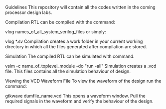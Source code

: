 Guidelines
This repository will contain all the codes written in the coming processor design labs.

Compilation
RTL can be compiled with the command:

vlog names_of_all_system_verilog_files
or simply:

vlog *.sv 
Compilation creates a work folder in your current working directory in which all the files generated after compilation are stored.

Simulation
The compiled RTL can be simulated with command:

vsim -c name_of_toplevel_module -do "run -all"
Simulation creates a .vcd file. This files contains all the simulation behaviour of design.

Viewing the VCD Waveform File
To view the waveform of the design run the command:

gtkwave dumfile_name.vcd
This opens a waveform window. Pull the required signals in the waveform and verify the behaviour of the design.

